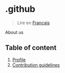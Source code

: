 # .github

> Lire en [Français](/docs/README.fr.md)

About us

## Table of content

1. [Profile](/profile/README.md)
2. [Contribution guidelines](/docs/en/contribution-guidelines.md)

